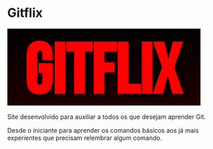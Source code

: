 # Gitflix

[![Gitflix](./gitflix-logo.png)](https://gitflix.vercel.app)

Site desenvolvido para auxiliar a todos os que desejam aprender Git.

Desde o iniciante para aprender os comandos básicos aos já mais experientes que precisam relembrar algum comando.